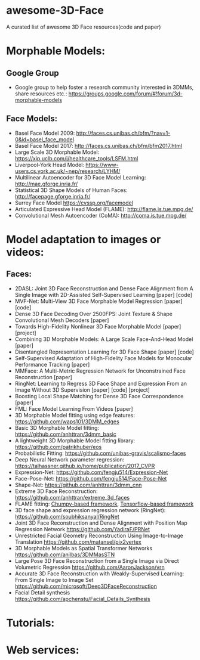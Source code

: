 # awesome-3D-Face
A curated list of awesome 3D Face resources(code and paper)

# Morphable Models:
## Google Group
- Google group to help foster a research community interested in 3DMMs, share resources etc.: https://groups.google.com/forum/#!forum/3d-morphable-models
## Face Models:
- Basel Face Model 2009: http://faces.cs.unibas.ch/bfm/?nav=1-0&id=basel_face_model
- Basel Face Model 2017: http://faces.cs.unibas.ch/bfm/bfm2017.html
- Large Scale 3D Morphable Model: https://xip.uclb.com/i/healthcare_tools/LSFM.html
- Liverpool-York Head Model: https://www-users.cs.york.ac.uk/~nep/research/LYHM/ 
- Multilinear Autoencoder for 3D Face Model Learning: http://mae.gforge.inria.fr/ 
- Statistical 3D Shape Models of Human Faces: http://facepage.gforge.inria.fr/ 
- Surrey Face Model https://cvssp.org/facemodel
- Articulated Expressive Head Model (FLAME): http://flame.is.tue.mpg.de/
- Convolutional Mesh Autoencoder (CoMA): http://coma.is.tue.mpg.de/

# Model adaptation to images or videos:
## Faces:
- 2DASL: Joint 3D Face Reconstruction and Dense Face Alignment from A Single Image with 2D-Assisted Self-Supervised Learning [paper] [code]
- MVF-Net: Multi-View 3D Face Morphable Model Regression [paper] [code]
- Dense 3D Face Decoding Over 2500FPS: Joint Texture & Shape Convolutional Mesh Decoders [paper]
- Towards High-Fidelity Nonlinear 3D Face Morphable Model [paper] [project]
- Combining 3D Morphable Models: A Large Scale Face-And-Head Model [paper]
- Disentangled Representation Learning for 3D Face Shape [paper] [code]
- Self-Supervised Adaptation of High-Fidelity Face Models for Monocular Performance Tracking [paper]
- MMFace: A Multi-Metric Regression Network for Unconstrained Face Reconstruction [paper]
- RingNet: Learning to Regress 3D Face Shape and Expression From an Image Without 3D Supervision [paper] [code] [project]
- Boosting Local Shape Matching for Dense 3D Face Correspondence [paper]
- FML: Face Model Learning From Videos [paper]
- 3D Morphable Model fitting using edge features: https://github.com/waps101/3DMM_edges 
- Basic 3D Morphable Model fitting: https://github.com/anhttran/3dmm_basic
- A lightweight 3D Morphable Model fitting library: https://github.com/patrikhuber/eos 
- Probabilistic Fitting: https://github.com/unibas-gravis/scalismo-faces 
- Deep Neural Network parameter regression: https://talhassner.github.io/home/publication/2017_CVPR
- Expression-Net: https://github.com/fengju514/Expression-Net
- Face-Pose-Net: https://github.com/fengju514/Face-Pose-Net
- Shape-Net: https://github.com/anhttran/3dmm_cnn
- Extreme 3D Face Reconstruction: https://github.com/anhttran/extreme_3d_faces
- FLAME fitting: [Chumpy-based framework](https://github.com/Rubikplayer/flame-fitting), [Tensorflow-based framework](https://github.com/TimoBolkart/TF_FLAME) 
- 3D face shape and expression regression network (RingNet): https://github.com/soubhiksanyal/RingNet
- Joint 3D Face Reconstruction and Dense Alignment with Position Map Regression Network https://github.com/YadiraF/PRNet
- Unrestricted Facial Geometry Reconstruction Using Image-to-Image Translation https://github.com/matansel/pix2vertex
- 3D Morphable Models as Spatial Transformer Networks https://github.com/anilbas/3DMMasSTN
- Large Pose 3D Face Reconstruction from a Single Image via Direct Volumetric Regression https://github.com/AaronJackson/vrn
- Accurate 3D Face Reconstruction with Weakly-Supervised Learning: From Single Image to Image Set https://github.com/microsoft/Deep3DFaceReconstruction
- Facial Detail synthesis https://github.com/apchenstu/Facial_Details_Synthesis

# Tutorials:

# Web services:
